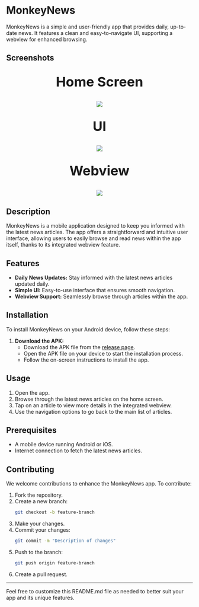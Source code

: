 # MonkeyNews

MonkeyNews is a simple and user-friendly app that provides daily, up-to-date news. It features a clean and easy-to-navigate UI, supporting a webview for enhanced browsing.

## Screenshots

<div align="center">
     <p style="font-size:30px;"><b><big>Home Screen</big></b></p>
    <img src="https://github.com/piyushchauhan600/Monkey_News/assets/170570912/de1fcd3b-6b38-4e88-8afa-b0e0163e8056"  />
</div>

<div align="center">
        <p style="font-size:30px;"><b><big>UI</big></b></p>
    <img src="https://github.com/piyushchauhan600/Monkey_News/assets/170570912/fe0f8ca0-1ef2-4b44-9a35-eded796cd831" />
</div>

<div align="center">
       <p style="font-size:30px;"><b><big>Webview</big></b></p>
    <img src="https://github.com/piyushchauhan600/Monkey_News/assets/170570912/7e89b2f0-998d-454f-867a-031c4d1fa965"  />
</div>

## Description

MonkeyNews is a mobile application designed to keep you informed with the latest news articles. The app offers a straightforward and intuitive user interface, allowing users to easily browse and read news within the app itself, thanks to its integrated webview feature.

## Features

- **Daily News Updates:** Stay informed with the latest news articles updated daily.
- **Simple UI:** Easy-to-use interface that ensures smooth navigation.
- **Webview Support:** Seamlessly browse through articles within the app.

## Installation

To install MonkeyNews on your Android device, follow these steps:

1. **Download the APK:**
    - Download the APK file from the [release page](https://github.com/piyushchauhan600/Monkey_News/releases/tag/v1.0.0).
    - Open the APK file on your device to start the installation process.
    - Follow the on-screen instructions to install the app.

## Usage

1. Open the app.
2. Browse through the latest news articles on the home screen.
3. Tap on an article to view more details in the integrated webview.
4. Use the navigation options to go back to the main list of articles.

## Prerequisites

- A mobile device running Android or iOS.
- Internet connection to fetch the latest news articles.

## Contributing

We welcome contributions to enhance the MonkeyNews app. To contribute:

1. Fork the repository.
2. Create a new branch:
    ```bash
    git checkout -b feature-branch
    ```
3. Make your changes.
4. Commit your changes:
    ```bash
    git commit -m "Description of changes"
    ```
5. Push to the branch:
    ```bash
    git push origin feature-branch
    ```
6. Create a pull request.

---

Feel free to customize this README.md file as needed to better suit your app and its unique features.

